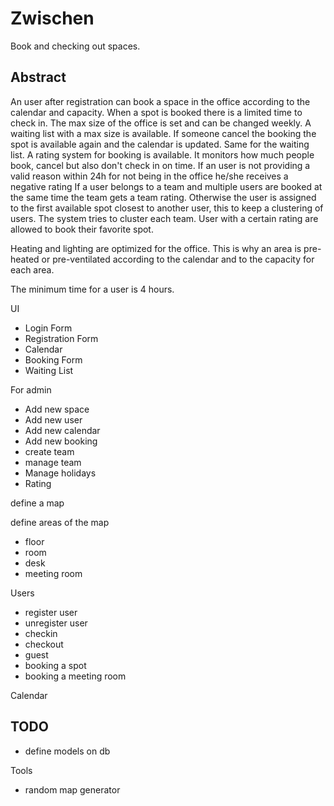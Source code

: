# Zwischen

Book and checking out spaces.

Abstract
---
An user after registration can book a space in the office according to the calendar and capacity.
When a spot is booked there is a limited time to check in.
The max size of the office is set and can be changed weekly.
A waiting list with a max size is available. If someone cancel the booking the spot is available again and the calendar is updated. Same for the waiting list.
A rating system for booking is available. It monitors how much people book, cancel but also don't check in on time.
If an user is not providing a valid reason within 24h for not being in the office he/she receives a negative rating
If a user belongs to a team and multiple users are booked at the same time the team gets a team rating.
Otherwise the user is assigned to the first available spot closest to another user, this to keep a clustering of users.
The system tries to cluster each team.
User with a certain rating are allowed to book their favorite spot.

Heating and lighting are optimized for the office. This is why an area is pre-heated or pre-ventilated according to the calendar and to the capacity for each area.

The minimum time for a user is 4 hours.


UI
- Login Form
- Registration Form
- Calendar
- Booking Form
- Waiting List

For admin
- Add new space
- Add new user
- Add new calendar
- Add new booking
- create team
- manage team
- Manage holidays
- Rating

define a map

define areas of the map
- floor
- room
- desk
- meeting room

Users
- register user
- unregister user
- checkin
- checkout
- guest
- booking a spot
- booking a meeting room


Calendar

TODO
---
- define models on db


Tools
- random map generator
